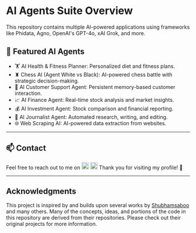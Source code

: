 # AI Agents Suite Overview

This repository contains multiple AI-powered applications using frameworks like Phidata, Agno, OpenAI's GPT-4o, xAI Grok, and more. 

## 🚀 Featured AI Agents
- 🏋️ AI Health & Fitness Planner: Personalized diet and fitness plans.
- ♜ Chess AI (Agent White vs Black): AI-powered chess battle with strategic decision-making.
- 🛒 AI Customer Support Agent: Persistent memory-based customer interaction.
- 📈 AI Finance Agent: Real-time stock analysis and market insights.
- 💰 AI Investment Agent: Stock comparison and financial reporting.
- 📰 AI Journalist Agent: Automated research, writing, and editing.
- 🌐 Web Scraping AI: AI-powered data extraction from websites.

---
## 📫 Contact

Feel free to reach out to me on [<img src="https://cdn.icon-icons.com/icons2/1753/PNG/512/iconfinder-social-media-applications-14linkedin-4102586_113786.png" alt="LinkedIn" width="20" height="20">](https://www.linkedin.com/in/venkata-tarun-kumar-mavillapalli-967b4613a/) [<img src="https://cdn.icon-icons.com/icons2/1753/PNG/512/iconfinder-social-media-applications-6twitter-4102580_113802.png" alt="Twitter" width="20" height="20">](https://x.com/mvtkop760) Thank you for visiting my profile! 🙏

---

## Acknowledgments
This project is inspired by and builds upon several works by [Shubhamsaboo](https://github.com/Shubhamsaboo) and many others.
Many of the concepts, ideas, and portions of the code in this repository are derived from their repositories. Please check out their original projects for more information.

